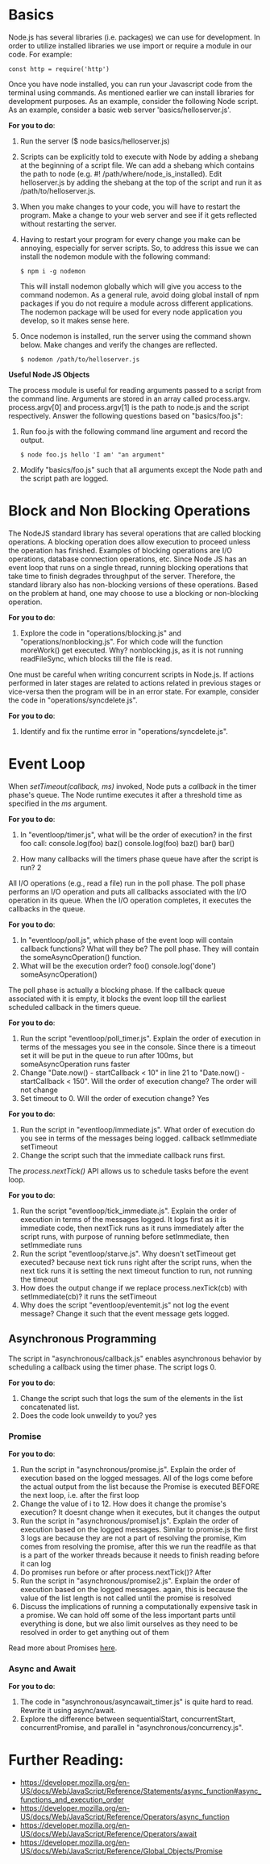 # Basics

Node.js has several libraries (i.e. packages) we can use for development. In order to utilize installed libraries we use import or require a module in our code. For example:
    
    const http = require('http')

Once you have node installed, you can run your Javascript code from the terminal using commands. As mentioned earlier we can install libraries for development purposes. As an example, consider the following Node script.
As an example, consider a basic web server 'basics/helloserver.js'.

**For you to do**:

1. Run the server ($ node basics/helloserver.js)

2. Scripts can be explicitly told to execute with Node by adding a shebang at the beginning of a script file. We can add a shebang which contains the path to node (e.g. #! /path/where/node_is_installed). 
Edit helloserver.js by adding the shebang at the top of the script and run it as /path/to/helloserver.js. 

3. When you make changes to your code, you will have to restart the program. Make a change to your web server and see if it gets reflected without restarting the server.

4. Having to restart your program for every change you make can be annoying, especially for server scripts. So, to address this issue we can install the nodemon module with the following command:

    `$ npm i -g nodemon`

    This will install nodemon globally which will give you access to the command nodemon. As a general rule, avoid doing global install of npm packages if you do not require a module across different applications. The nodemon package will be used for every node application you develop, so it makes sense here. 

5. Once nodemon is installed, run the server using the command shown below. Make changes and verify the changes are reflected.

    `$ nodemon /path/to/helloserver.js`

**Useful Node JS Objects**

The process module is useful for reading arguments passed to a script from the command line. Arguments are stored in an array called process.argv. process.argv[0] and process.argv[1] is the path to node.js and the script respectively.
Answer the following questions based on "basics/foo.js":

1. Run foo.js with the following command line argument and record the output.

    `$ node foo.js hello 'I am' "an argument"`

2. Modify "basics/foo.js" such that all arguments except the Node path and the script path are logged.

# Block and Non Blocking Operations

The NodeJS standard library has several operations that are called blocking operations. A blocking operation does allow execution to proceed unless the operation has finished. Examples of blocking operations are I/O operations, database connection operations, etc. Since Node JS has an event loop that runs on a single thread, running blocking operations that take time to finish degrades throughput of the server. Therefore, the standard library also has non-blocking versions of these operations. Based on the problem at hand, one may choose to use a blocking or non-blocking operation. 

**For you to do**:

1. Explore the code in "operations/blocking.js" and "operations/nonblocking.js". For which code will the function moreWork() get executed. Why?
    nonblocking.js, as it is not running readFileSync, which blocks till the file is read.

One must be careful when writing concurrent scripts in Node.js. If actions performed in later stages are related to actions related in previous stages or vice-versa then the program will be in an error state. 
For example, consider the code in "operations/syncdelete.js".

**For you to do**:

1. Identify and fix the runtime error in "operations/syncdelete.js".

# Event Loop

When *setTimeout(callback, ms)* invoked, Node puts a *callback* in the timer phase's queue. The Node runtime executes it after a threshold time as specified in the *ms* argument.

**For you to do**:

1. In "eventloop/timer.js", what will be the order of execution?
    in the first foo call:
        console.log(foo)
        baz()
        console.log(foo)
        baz()
        bar()
        bar()

2. How many callbacks will the timers phase queue have after the script is run? 
    2

All I/O operations (e.g., read a file) run in the poll phase. The poll phase performs an I/O operation and puts all callbacks associated with the I/O operation in its queue. When the I/O operation completes, it executes the callbacks in the queue. 

**For you to do**:
1. In "eventloop/poll.js", which phase of the event loop will contain callback functions? What will they be?
     The poll phase. They will contain the someAsyncOperation() function.
2. What will be the execution order?
    foo()
    console.log('done')
    someAsyncOperation()

The poll phase is actually a blocking phase. If the callback queue associated with it is empty, it blocks the event loop till the earliest scheduled callback in the timers queue.

**For you to do**:
1. Run the script "eventloop/poll_timer.js". Explain the order of execution in terms of the messages you see in the console.
    Since there is a timeout set it will be put in the queue to run after 100ms, but someAsyncOperation runs faster
2. Change "Date.now() - startCallback < 10" in line 21 to "Date.now() - startCallback < 150". Will the order of execution change?
    The order will not change
3. Set timeout to 0. Will the order of execution change?
    Yes

**For you to do**:
1. Run the script in "eventloop/immediate.js". What order of execution do you see in terms of the messages being logged.
    callback
    setImmediate
    setTimeout
2. Change the script such that the immediate callback runs first.


The *process.nextTick()* API allows us to schedule tasks before the event loop.

**For you to do**:
1. Run the script "eventloop/tick_immediate.js". Explain the order of execution in terms of the messages logged.
    It logs first as it is immediate code, then nextTick runs as it runs immediately after the script runs, with purpose of running before setImmediate, then setImmediate runs
2. Run the script "eventloop/starve.js". Why doesn't setTimeout get executed? 
    because next tick runs right after the script runs, when the next tick runs it is setting the next timeout function to run, not running the timeout
3. How does the output change if we replace process.nexTick(cb) with setImmediate(cb)?
    it runs the setTimeout
4. Why does the script "eventloop/eventemit.js" not log the event message? Change it such that the event message gets logged.



## Asynchronous Programming

The script in "asynchronous/callback.js" enables asynchronous behavior by scheduling a callback using the timer phase.
The script logs 0.

**For you to do**:

1. Change the script such that logs the sum of the elements in the list concatenated list.
2. Does the code look unweildy to you?
    yes

### Promise

**For you to do**:

1. Run the script in "asynchronous/promise.js". Explain the order of execution based on the logged messages.
    All of the logs come before the actual output from the list because the Promise is executed BEFORE the next loop, i.e. after the first loop
2. Change the value of i to 12. How does it change the promise's execution?
    It doesnt change when it executes, but it changes the output
3. Run the script in "asynchronous/promise1.js". Explain the order of execution based on the logged messages.
    Similar to promise.js the first 3 logs are because they are not a part of resolving the promise, Kim comes from resolving the promise, after this we run the readfile as that is a part of the worker threads because it needs to finish reading before it can log
4. Do promises run before or after process.nextTick()?
    After
5. Run the script in "asynchronous/promise2.js". Explain the order of execution based on the logged messages.
    again, this is because the value of the list length is not called until the promise is resolved
6. Discuss the implications of running a computationally expensive task in a promise.
    We can hold off some of the less important parts until everything is done, but we also limit ourselves as they need to be resolved in order to get anything out of them

Read more about Promises [here](https://developer.mozilla.org/en-US/docs/Web/JavaScript/Guide/Using_promises#common_mistakes).

### Async and Await

**For you to do**:
1. The code in "asynchronous/asyncawait_timer.js" is quite hard to read. Rewrite it using async/await.
2. Explore the difference between sequentialStart, concurrentStart, concurrentPromise, and parallel in "asynchronous/concurrency.js".


# Further Reading:
-	https://developer.mozilla.org/en-US/docs/Web/JavaScript/Reference/Statements/async_function#async_functions_and_execution_order
-	https://developer.mozilla.org/en-US/docs/Web/JavaScript/Reference/Operators/async_function
-	https://developer.mozilla.org/en-US/docs/Web/JavaScript/Reference/Operators/await
-	https://developer.mozilla.org/en-US/docs/Web/JavaScript/Reference/Global_Objects/Promise
